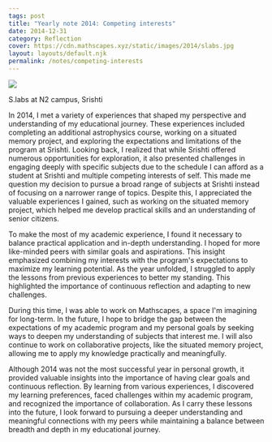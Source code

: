 ```yaml
---
tags: post
title: "Yearly note 2014: Competing interests"
date: 2014-12-31
category: Reflection
cover: https://cdn.mathscapes.xyz/static/images/2014/slabs.jpg
layout: layouts/default.njk
permalink: /notes/competing-interests
--- 
```


<img src="https://cdn.mathscapes.xyz/static/images/2014/slabs.jpg"/>
<p class="caption">S.labs at N2 campus, Srishti</p>

In 2014, I met a variety of experiences that shaped my perspective and understanding of my educational journey. These experiences included completing an additional astrophysics course, working on a situated memory project, and exploring the expectations and limitations of the program at Srishti. Looking back, I realized that while Srishti offered numerous opportunities for exploration, it also presented challenges in engaging deeply with specific subjects due to the schedule I can afford as a student at Srishti and multiple competing interests of self. This made me question my decision to pursue a broad range of subjects at Srishti instead of focusing on a narrower range of topics. Despite this, I appreciated the valuable experiences I gained, such as working on the situated memory project, which helped me develop practical skills and an understanding of senior citizens.

To make the most of my academic experience, I found it necessary to balance practical application and in-depth understanding. I hoped for more like-minded peers with similar goals and aspirations. This insight emphasized combining my interests with the program's expectations to maximize my learning potential. As the year unfolded, I struggled to apply the lessons from previous experiences to better my standing. This highlighted the importance of continuous reflection and adapting to new challenges.

During this time, I was able to work on Mathscapes, a space I'm imagining for long-term. In the future, I hope to bridge the gap between the expectations of my academic program and my personal goals by seeking ways to deepen my understanding of subjects that interest me. I will also continue to work on collaborative projects, like the situated memory project, allowing me to apply my knowledge practically and meaningfully.

Although 2014 was not the most successful year in personal growth, it provided valuable insights into the importance of having clear goals and continuous reflection. By learning from various experiences, I discovered my learning preferences, faced challenges within my academic program, and recognized the importance of collaboration. As I carry these lessons into the future, I look forward to pursuing a deeper understanding and meaningful connections with my peers while maintaining a balance between breadth and depth in my educational journey.